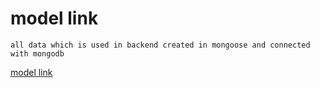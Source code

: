 # model link 

```
all data which is used in backend created in mongoose and connected with mongodb
```

[model link](https://app.eraser.io/workspace/YtPqZ1VogxGy1jzIDkzj) 